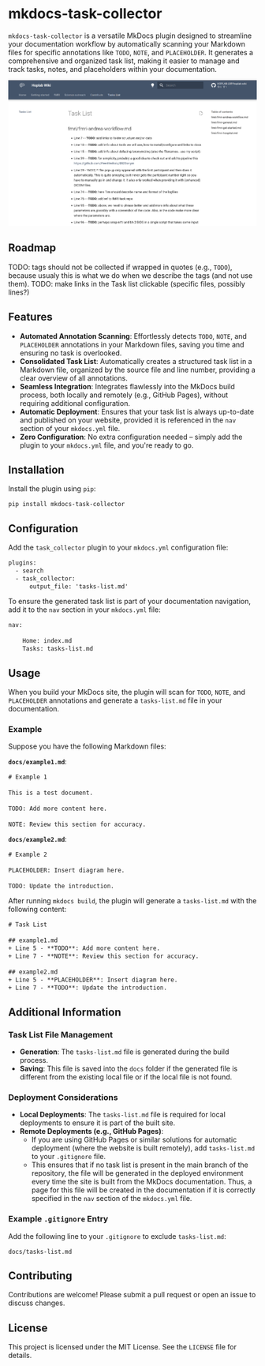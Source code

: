 # mkdocs-task-collector

`mkdocs-task-collector` is a versatile MkDocs plugin designed to streamline your documentation workflow by automatically scanning your Markdown files for specific annotations like `TODO`, `NOTE`, and `PLACEHOLDER`. It generates a comprehensive and organized task list, making it easier to manage and track tasks, notes, and placeholders within your documentation.

![Plugin example functionality](https://github.com/costantinoai/mkdocs-task-collector/blob/main/assets/example.png)

## Roadmap

TODO: tags should not be collected if wrapped in quotes (e.g., ``TODO``), because usualy this is what we do when we describe the tags (and not use them).
TODO: make links in the Task list clickable (specific files, possibly lines?)

## Features

- **Automated Annotation Scanning**: Effortlessly detects `TODO`, `NOTE`, and `PLACEHOLDER` annotations in your Markdown files, saving you time and ensuring no task is overlooked.
- **Consolidated Task List**: Automatically creates a structured task list in a Markdown file, organized by the source file and line number, providing a clear overview of all annotations.
- **Seamless Integration**: Integrates flawlessly into the MkDocs build process, both locally and remotely (e.g., GitHub Pages), without requiring additional configuration.
- **Automatic Deployment**: Ensures that your task list is always up-to-date and published on your website, provided it is referenced in the `nav` section of your `mkdocs.yml` file.
- **Zero Configuration**: No extra configuration needed – simply add the plugin to your `mkdocs.yml` file, and you're ready to go.

## Installation

Install the plugin using `pip`:

```
pip install mkdocs-task-collector
```

## Configuration

Add the `task_collector` plugin to your `mkdocs.yml` configuration file:

```
plugins:
  - search
  - task_collector:
      output_file: 'tasks-list.md'
```

To ensure the generated task list is part of your documentation navigation, add it to the `nav` section in your `mkdocs.yml` file:

```
nav:

    Home: index.md
    Tasks: tasks-list.md
```

## Usage

When you build your MkDocs site, the plugin will scan for `TODO`, `NOTE`, and `PLACEHOLDER` annotations and generate a `tasks-list.md` file in your documentation.

### Example

Suppose you have the following Markdown files:

**`docs/example1.md`**:

```
# Example 1

This is a test document.

TODO: Add more content here.

NOTE: Review this section for accuracy.
```

**`docs/example2.md`**:

```
# Example 2

PLACEHOLDER: Insert diagram here.

TODO: Update the introduction.
```

After running `mkdocs build`, the plugin will generate a `tasks-list.md` with the following content:

```
# Task List

## example1.md
+ Line 5 - **TODO**: Add more content here.
+ Line 7 - **NOTE**: Review this section for accuracy.

## example2.md
+ Line 5 - **PLACEHOLDER**: Insert diagram here.
+ Line 7 - **TODO**: Update the introduction.
```

## Additional Information

### Task List File Management

- **Generation**: The `tasks-list.md` file is generated during the build process.
- **Saving**: This file is saved into the `docs` folder if the generated file is different from the existing local file or if the local file is not found.

### Deployment Considerations

- **Local Deployments**: The `tasks-list.md` file is required for local deployments to ensure it is part of the built site.
- **Remote Deployments (e.g., GitHub Pages)**:
  - If you are using GitHub Pages or similar solutions for automatic deployment (where the website is built remotely), add `tasks-list.md` to your `.gitignore` file.
  - This ensures that if no task list is present in the main branch of the repository, the file will be generated in the deployed environment every time the site is built from the MkDocs documentation. Thus, a page for this file will be created in the documentation if it is correctly specified in the `nav` section of the `mkdocs.yml` file.

### Example `.gitignore` Entry

Add the following line to your `.gitignore` to exclude `tasks-list.md`:

```
docs/tasks-list.md
```

## Contributing

Contributions are welcome! Please submit a pull request or open an issue to discuss changes.

## License

This project is licensed under the MIT License. See the `LICENSE` file for details.

